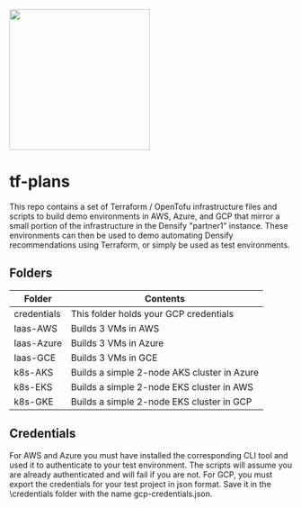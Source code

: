 <img src="https://www.densify.com/wp-content/uploads/densify.png" width="250">

tf-plans
========

This repo contains a set of Terraform / OpenTofu infrastructure files and scripts to build demo environments in AWS, Azure, and GCP that mirror a small portion of the infrastructure in the Densify "partner1" instance.  These environments can then be used to demo automating Densify recommendations using Terraform, or simply be used as test environments.

Folders
-------
| Folder | Contents
| ------ | --------
| credentials | This folder holds your GCP credentials |
| Iaas-AWS | Builds 3 VMs in AWS |
| Iaas-Azure | Builds 3 VMs in Azure |
| Iaas-GCE | Builds 3 VMs in GCE |
| k8s-AKS | Builds a simple 2-node AKS cluster in Azure |
| k8s-EKS | Builds a simple 2-node EKS cluster in AWS |
| k8s-GKE | Builds a simple 2-node EKS cluster in GCP |

Credentials
-----------
For AWS and Azure you must have installed the corresponding CLI tool and used it to authenticate to your test environment.  The scripts will assume you are already authenticated and will fail if you are not.
For GCP, you must export the credentials for your test project in json format.  Save it in the \credentials folder with the name gcp-credentials.json.  
